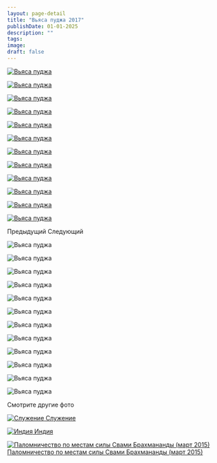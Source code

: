 ```yaml
---
layout: page-detail
title: "Вьяса пуджа 2017"
publishDate: 01-01-2025
description: ""
tags:
image:
draft: false
---
```


[ ![Вьяса пуджа ](/upload/iblock/264/264372fecfc1c658ceee55eda399b5cf.jpg) ](/upload/iblock/264/264372fecfc1c658ceee55eda399b5cf.jpg) 

[ ![Вьяса пуджа ](/upload/iblock/f14/f148ba216a207d6fdba44503c12f5151.jpg) ](/upload/iblock/f14/f148ba216a207d6fdba44503c12f5151.jpg) 

[ ![Вьяса пуджа ](/upload/iblock/bc9/bc9cae53954090a5a4f660eec25e98d1.jpg) ](/upload/iblock/bc9/bc9cae53954090a5a4f660eec25e98d1.jpg) 

[ ![Вьяса пуджа ](/upload/iblock/11f/11f68c4d1d4c84fdf210dcc1478868f4.jpg) ](/upload/iblock/11f/11f68c4d1d4c84fdf210dcc1478868f4.jpg) 

[ ![Вьяса пуджа ](/upload/iblock/766/7661783b4bea75268f6bb407142f78e6.jpg) ](/upload/iblock/766/7661783b4bea75268f6bb407142f78e6.jpg) 

[ ![Вьяса пуджа ](/upload/iblock/21b/21bf47a262cece4c5252e9ec719f23a4.jpg) ](/upload/iblock/21b/21bf47a262cece4c5252e9ec719f23a4.jpg) 

[ ![Вьяса пуджа ](/upload/iblock/1d8/1d81828577f82bfcbc694dda0c55d1a4.jpg) ](/upload/iblock/1d8/1d81828577f82bfcbc694dda0c55d1a4.jpg) 

[ ![Вьяса пуджа ](/upload/iblock/2a5/2a55cb5c4b72f7386aab47143364c66d.jpg) ](/upload/iblock/2a5/2a55cb5c4b72f7386aab47143364c66d.jpg) 

[ ![Вьяса пуджа ](/upload/iblock/6e8/6e8f0ff6f58d4fd2544c59d0bee7628b.jpg) ](/upload/iblock/6e8/6e8f0ff6f58d4fd2544c59d0bee7628b.jpg) 

[ ![Вьяса пуджа ](/upload/iblock/38b/38bd1cfe395ac4c66daf039c6585c1bc.jpg) ](/upload/iblock/38b/38bd1cfe395ac4c66daf039c6585c1bc.jpg) 

[ ![Вьяса пуджа ](/upload/iblock/d1f/d1f653d014c9ada1902e0ccf8ee428f5.jpg) ](/upload/iblock/d1f/d1f653d014c9ada1902e0ccf8ee428f5.jpg) 

[ ![Вьяса пуджа ](/upload/iblock/8ea/8eaf8cfdd1608335af8e63af4bf50af3.jpg) ](/upload/iblock/8ea/8eaf8cfdd1608335af8e63af4bf50af3.jpg) 

Предыдущий Следующий 

![Вьяса пуджа ](/upload/iblock/264/264372fecfc1c658ceee55eda399b5cf.jpg) 

![Вьяса пуджа ](/upload/iblock/f14/f148ba216a207d6fdba44503c12f5151.jpg) 

![Вьяса пуджа ](/upload/iblock/bc9/bc9cae53954090a5a4f660eec25e98d1.jpg) 

![Вьяса пуджа ](/upload/iblock/11f/11f68c4d1d4c84fdf210dcc1478868f4.jpg) 

![Вьяса пуджа ](/upload/iblock/766/7661783b4bea75268f6bb407142f78e6.jpg) 

![Вьяса пуджа ](/upload/iblock/21b/21bf47a262cece4c5252e9ec719f23a4.jpg) 

![Вьяса пуджа ](/upload/iblock/1d8/1d81828577f82bfcbc694dda0c55d1a4.jpg) 

![Вьяса пуджа ](/upload/iblock/2a5/2a55cb5c4b72f7386aab47143364c66d.jpg) 

![Вьяса пуджа ](/upload/iblock/6e8/6e8f0ff6f58d4fd2544c59d0bee7628b.jpg) 

![Вьяса пуджа ](/upload/iblock/38b/38bd1cfe395ac4c66daf039c6585c1bc.jpg) 

![Вьяса пуджа ](/upload/iblock/d1f/d1f653d014c9ada1902e0ccf8ee428f5.jpg) 

![Вьяса пуджа ](/upload/iblock/8ea/8eaf8cfdd1608335af8e63af4bf50af3.jpg) 

Смотрите другие фото

[ ![Служение](/upload/iblock/789/7890879867272ba989e479e784b0994e.jpg) Служение ](/foto/sluzhenie/) 

[ ![Индия](/upload/iblock/fa6/fa625fefc991a8fe7604cc679b15d41a.jpg) Индия ](/foto/indiya/) 

[ ![Паломничество по местам силы Свами Брахмананды (март 2015)](/upload/iblock/ee6/ee6f1663b17a819c6eed00def85b2d63.jpg) Паломничество по местам силы Свами Брахмананды (март 2015) ](/foto/palomnichestvo-po-mestam-sily-svami-brakhmanandy-mart-2015/) 
